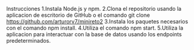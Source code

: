 Instrucciones
    1.Instala Node.js y npm.
    2.Clona el repositorio usando la aplicacion de escritorio de GitHub o el comando git clone https://github.com/arturorv7/minireto2
    3.Instala los paquetes necesarios con el comando npm install.
    4.Utiliza el comando npm start.
    5.Utiliza la aplicacion para interactuar con la base de datos usando los endpoints predeterminados.